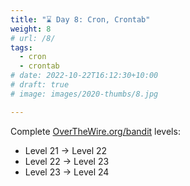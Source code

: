 ```yaml
---
title: "⌛ Day 8: Cron, Crontab"
weight: 8
# url: /8/
tags:
  - cron
  - crontab
# date: 2022-10-22T16:12:30+10:00
# draft: true
# image: images/2020-thumbs/8.jpg

---
```

Complete [OverTheWire.org/bandit](https://overthewire.org/wargames/bandit/) levels:
- Level 21 → Level 22
- Level 22 → Level 23
- Level 23 → Level 24